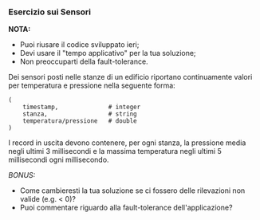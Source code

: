 ### Esercizio sui Sensori

__NOTA:__

 * Puoi riusare il codice sviluppato ieri;
 * Devi usare il "tempo applicativo" per la tua soluzione;
 * Non preoccuparti della fault-tolerance.

Dei sensori posti nelle stanze di un edificio riportano continuamente valori per temperatura e
pressione nella seguente forma:

```
(
    timestamp,              # integer
    stanza,                 # string
    temperatura/pressione   # double
)
```

I record in uscita devono contenere, per ogni stanza, la pressione media negli ultimi 3 millisecondi e la massima
temperatura negli ultimi 5 millisecondi ogni millisecondo.

_BONUS:_

 * Come cambieresti la tua soluzione se ci fossero delle rilevazioni non valide (e.g. < 0)?
 * Puoi commentare riguardo alla fault-tolerance dell'applicazione?